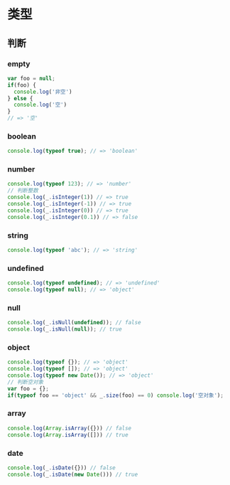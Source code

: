 # 类型
## 判断
### empty
```javascript
var foo = null;
if(foo) {
  console.log('非空')
} else {
  console.log('空')
}
// => '空'
```

### boolean
```javascript
console.log(typeof true); // => 'boolean'
```

### number
```javascript
console.log(typeof 123); // => 'number'
// 判断整数
console.log(_.isInteger(1)) // => true
console.log(_.isInteger(-1)) // => true
console.log(_.isInteger(0)) // => true
console.log(_.isInteger(0.1)) // => false
```

### string
```javascript
console.log(typeof 'abc'); // => 'string'
```

### undefined
```javascript
console.log(typeof undefined); // => 'undefined'
console.log(typeof null); // => 'object'
```

### null
```javascript
console.log(_.isNull(undefined)); // false
console.log(_.isNull(null)); // true
```

### object
```javascript
console.log(typeof {}); // => 'object'
console.log(typeof []); // => 'object'
console.log(typeof new Date()); // => 'object'
// 判断空对象
var foo = {};
if(typeof foo == 'object' && _.size(foo) == 0) console.log('空对象');
```

### array
```javascript
console.log(Array.isArray({})) // false
console.log(Array.isArray([])) // true
```

### date
```javascript
console.log(_.isDate({})) // false
console.log(_.isDate(new Date())) // true
```